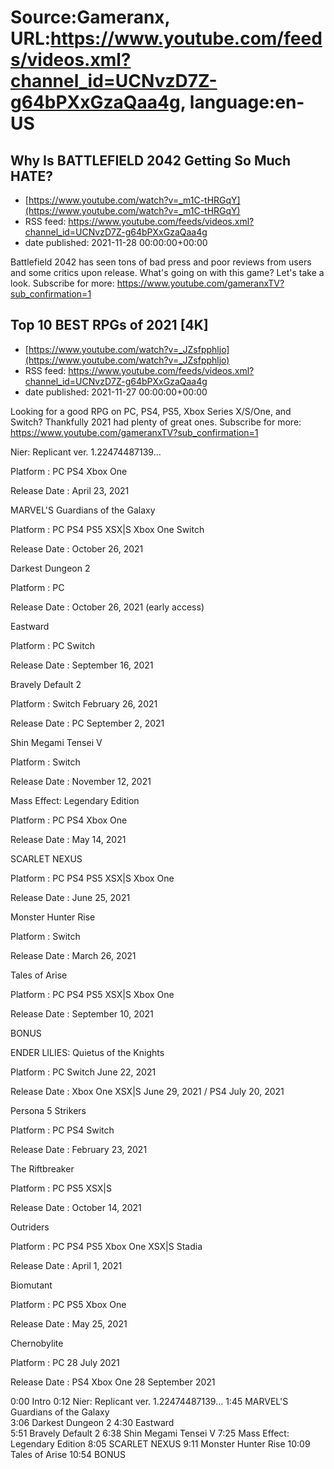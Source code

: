 # Source:Gameranx, URL:https://www.youtube.com/feeds/videos.xml?channel_id=UCNvzD7Z-g64bPXxGzaQaa4g, language:en-US

## Why Is BATTLEFIELD 2042 Getting So Much HATE?
 - [https://www.youtube.com/watch?v=_m1C-tHRGqY](https://www.youtube.com/watch?v=_m1C-tHRGqY)
 - RSS feed: https://www.youtube.com/feeds/videos.xml?channel_id=UCNvzD7Z-g64bPXxGzaQaa4g
 - date published: 2021-11-28 00:00:00+00:00

Battlefield 2042 has seen tons of bad press and poor reviews from users and some critics upon release. What's going on with this game? Let's take a look.
Subscribe for more: https://www.youtube.com/gameranxTV?sub_confirmation=1

## Top 10 BEST RPGs of 2021 [4K]
 - [https://www.youtube.com/watch?v=_JZsfpphljo](https://www.youtube.com/watch?v=_JZsfpphljo)
 - RSS feed: https://www.youtube.com/feeds/videos.xml?channel_id=UCNvzD7Z-g64bPXxGzaQaa4g
 - date published: 2021-11-27 00:00:00+00:00

Looking for a good RPG on PC, PS4, PS5, Xbox Series X/S/One, and Switch? Thankfully 2021 had plenty of great ones.
Subscribe for more: https://www.youtube.com/gameranxTV?sub_confirmation=1

Nier: Replicant ver. 1.22474487139… 

Platform : PC PS4 Xbox One 

Release Date : April 23, 2021



MARVEL'S Guardians of the Galaxy  

Platform : PC PS4 PS5 XSX|S  Xbox One Switch 

Release Date : October 26, 2021 



Darkest Dungeon 2 

Platform : PC 

Release Date : October 26, 2021 (early access) 



Eastward  

Platform : PC Switch 

Release Date : September 16, 2021 



Bravely Default 2 

Platform : Switch February 26, 2021  

Release Date : PC September 2, 2021

 

Shin Megami Tensei V 

Platform : Switch 

Release Date : November 12, 2021 



Mass Effect: Legendary Edition 

Platform : PC PS4 Xbox One 

Release Date : May 14, 2021 



SCARLET NEXUS

Platform : PC PS4 PS5 XSX|S Xbox One 

Release Date : June 25, 2021 



Monster Hunter Rise 

Platform : Switch 

Release Date : March 26, 2021 



Tales of Arise 

Platform : PC PS4 PS5 XSX|S Xbox One 

Release Date : September 10, 2021 



BONUS

ENDER LILIES: Quietus of the Knights 

Platform : PC Switch June 22, 2021 

Release Date : Xbox One XSX|S June 29, 2021 / PS4 July 20, 2021 



Persona 5 Strikers 

Platform : PC PS4 Switch 

Release Date : February 23, 2021 



The Riftbreaker 

Platform : PC PS5 XSX|S 

Release Date : October 14, 2021 



Outriders 

Platform : PC PS4 PS5 Xbox One XSX|S Stadia 

Release Date : April 1, 2021 



Biomutant 

Platform : PC PS5 Xbox One 

Release Date : May 25, 2021 



Chernobylite 

Platform : PC 28 July 2021 

Release Date : PS4 Xbox One 28 September 2021 

0:00 Intro
0:12 Nier: Replicant ver. 1.22474487139… 
1:45 MARVEL'S Guardians of the Galaxy  
3:06 Darkest Dungeon 2 
4:30 Eastward  
5:51 Bravely Default 2 
6:38 Shin Megami Tensei V 
7:25 Mass Effect: Legendary Edition 
8:05 SCARLET NEXUS
9:11 Monster Hunter Rise 
10:09 Tales of Arise 
10:54 BONUS


